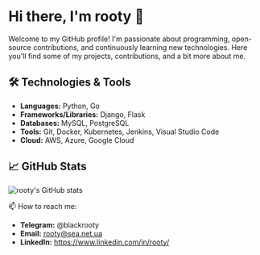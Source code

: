 # Hi there, I'm rooty 👋

Welcome to my GitHub profile! I'm passionate about programming, open-source contributions, and continuously learning new technologies. Here you'll find some of my projects, contributions, and a bit more about me.

## 🛠️ Technologies & Tools

- **Languages:** Python, Go
- **Frameworks/Libraries:** Django, Flask
- **Databases:** MySQL, PostgreSQL
- **Tools:** Git, Docker, Kubernetes, Jenkins, Visual Studio Code
- **Cloud:** AWS, Azure, Google Cloud
  
## 📈 GitHub Stats

![rooty's GitHub stats](https://github-readme-stats.vercel.app/api?username=rooty&show_icons=true&theme=radical)

📫 How to reach me:
- **Telegram:** @blackrooty
- **Email:** rooty@sea.net.ua
- **LinkedIn:** https://www.linkedin.com/in/rooty/
